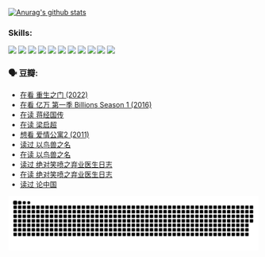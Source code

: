 
[![Anurag's github stats](https://github-readme-stats.vercel.app/api?username=w940853815)](https://github.com/anuraghazra/github-readme-stats)

### Skills:

<code><img height="32" src="https://cdn.jsdelivr.net/npm/simple-icons@v5/icons/python.svg"></code>
<code><img height="32" src="https://cdn.jsdelivr.net/npm/simple-icons@v5/icons/javascript.svg"></code>
<code><img height="32" src="https://cdn.jsdelivr.net/npm/simple-icons@v5/icons/django.svg"></code>
<code><img height="32" src="https://cdn.jsdelivr.net/npm/simple-icons@v5/icons/flask.svg"></code>
<code><img height="32" src="https://cdn.jsdelivr.net/npm/simple-icons@v5/icons/vuetify.svg"></code>
<code><img height="32" src="https://cdn.jsdelivr.net/npm/simple-icons@v5/icons/git.svg"></code>
<code><img height="32" src="https://cdn.jsdelivr.net/npm/simple-icons@v5/icons/docker.svg"></code>
<code><img height="32" src="https://cdn.jsdelivr.net/npm/simple-icons@v5/icons/postgresql.svg"></code>
<code><img height="32" src="https://cdn.jsdelivr.net/npm/simple-icons@v5/icons/elasticsearch.svg"></code>
<code><img height="32" src="https://cdn.jsdelivr.net/npm/simple-icons@v5/icons/macos.svg"></code>
<code><img height="32" src="https://cdn.jsdelivr.net/npm/simple-icons@v5/icons/linux.svg"></code>

### 🗣 豆瓣:

<!-- DOUBAN-ACTIVITIES:START -->
- [在看 重生之门‎ (2022)](https://www.douban.com/people/136069238/status/3882598762/?_i=53949034)
- [在看 亿万 第一季 Billions Season 1‎ (2016)](https://www.douban.com/people/136069238/status/3878098700/?_i=53949034)
- [在读 蒋经国传](https://www.douban.com/people/136069238/status/3877458956/?_i=53949034)
- [在读 梁启超](https://www.douban.com/people/136069238/status/3876806133/?_i=53949034)
- [想看 爱情公寓2‎ (2011)](https://www.douban.com/people/136069238/status/3876682115/?_i=53949034)
- [读过 以鸟兽之名](https://www.douban.com/people/136069238/status/3876369302/?_i=53949034)
- [在读 以鸟兽之名](https://www.douban.com/people/136069238/status/3869094471/?_i=53949034)
- [读过 绝对笑喷之弃业医生日志](https://www.douban.com/people/136069238/status/3869093225/?_i=53949034)
- [在读 绝对笑喷之弃业医生日志](https://www.douban.com/people/136069238/status/3862106751/?_i=53949034)
- [读过 论中国](https://www.douban.com/people/136069238/status/3862105795/?_i=53949034)
<!-- DOUBAN-ACTIVITIES:END -->


![Snake animation](https://raw.githubusercontent.com/w940853815/w940853815/output/github-contribution-grid-snake.svg)

<!--
**w940853815/w940853815** is a ✨ _special_ ✨ repository because its `README.md` (this file) appears on your GitHub profile.

Here are some ideas to get you started:

- 🔭 I’m currently working on ...
- 🌱 I’m currently learning ...
- 👯 I’m looking to collaborate on ...
- 🤔 I’m looking for help with ...
- 💬 Ask me about ...
- 📫 How to reach me: ...
- 😄 Pronouns: ...
- ⚡ Fun fact: ...
-->
